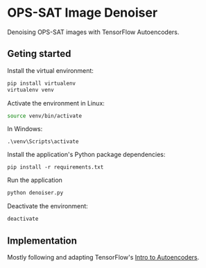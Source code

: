 # OPS-SAT Image Denoiser
Denoising OPS-SAT images with TensorFlow Autoencoders.

## Geting started
Install the virtual environment:
```bash
pip install virtualenv
virtualenv venv
```

Activate the environment in Linux:
```bash
source venv/bin/activate
```

In Windows:
```
.\venv\Scripts\activate
```

Install the application's Python package dependencies:
```
pip install -r requirements.txt
```

Run the application
```bash
python denoiser.py
```

Deactivate the environment:
```bash
deactivate
```

## Implementation
Mostly following and adapting TensorFlow's [Intro to Autoencoders](https://www.tensorflow.org/tutorials/generative/autoencoder).

